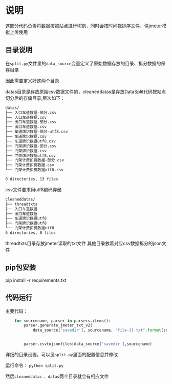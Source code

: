 
# 说明

这部分代码负责将数据按照站点进行切割，同时会按时间戳排序文件，供jmeter模拟上传使用 

## 目录说明
在`split.py`文件里的`data_source`变量定义了原始数据存放的目录、拆分数据的保存目录

因此需要定义好这两个目录

datas目录是存放原始csv数据文件的，cleaneddatas是存放DataSplit代码按站点切分后的存储目录,层次如下：
```bash
datas/
├── 入口车道数据-部分.csv
├── 入口车道数据.csv
├── 出口车道数据-部分.csv
├── 出口车道数据.csv
├── 车道牌识数据-部分-utf8.csv
├── 车道牌识数据.csv
├── 车道牌识数据utf8.csv
├── 门架牌识数据-部分.csv
├── 门架牌识数据.csv
├── 门架牌识数据utf8.csv
├── 门架计费扣费数据-部分.csv
├── 门架计费扣费数据.csv
└── 门架计费扣费数据utf8.csv

0 directories, 13 files

```
csv文件要求用utf8编码存储

```bash
cleaneddatas/
├── threadtxts
├── 入口车道数据
├── 出口车道数据
├── 车道牌识数据utf8
├── 门架牌识数据utf8
└── 门架计费扣费数据utf8
6 directories, 0 files
```
threadtxts目录存放jmeter读取的txt文件
其他目录放着对应csv数据拆分的json文件

## pip包安装

pip install -r requirements.txt

## 代码运行
主要代码：
```python
    for sourcename, parser in parsers.items():
        parser.generate_jmeter_txt_v2(
            data_source['savedir'], sourcename, "file-{}.txt".format(sourcename.split('.')[0]), time_start)


        parser.csvtojsonfiles(data_source['savedir'],sourcename)
```

详细的目录设置，可以见`split.py`里面的配置信息并修改

运行命令：
`python split.py`

然后`cleaneddatas 、datas`两个目录就会有相应文件
